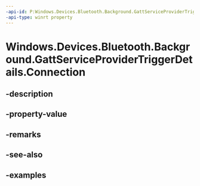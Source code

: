 ```yaml
---
-api-id: P:Windows.Devices.Bluetooth.Background.GattServiceProviderTriggerDetails.Connection
-api-type: winrt property
---
```


<!-- Property syntax.
public GattServiceProviderConnection Connection { get; }
-->

# Windows.Devices.Bluetooth.Background.GattServiceProviderTriggerDetails.Connection

## -description

## -property-value

## -remarks

## -see-also

## -examples

